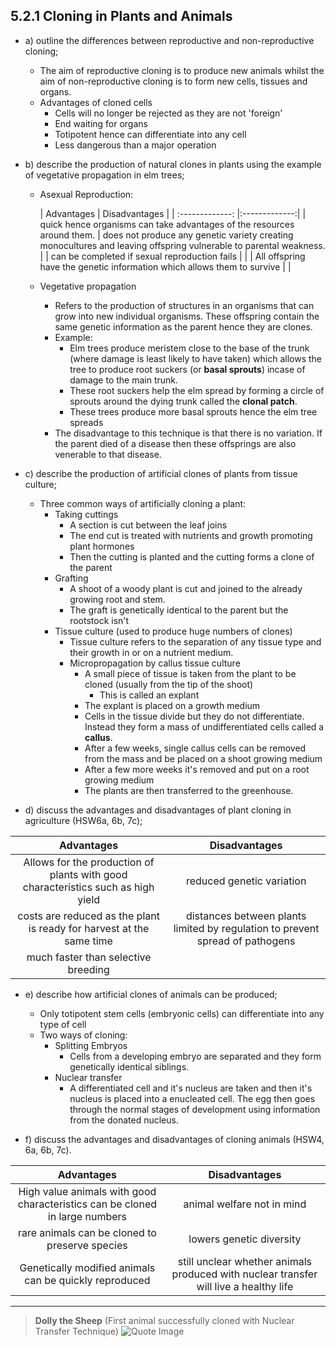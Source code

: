 5.2.1 Cloning in Plants and Animals
---

* a) outline the differences between reproductive and non-reproductive cloning;
	* The aim of reproductive cloning is to produce new animals whilst the aim of non-reproductive cloning is to form new cells, tissues and organs.
	*  Advantages of cloned cells
		* Cells will no longer be rejected as they are not 'foreign'
		* End waiting for organs
		* Totipotent hence can differentiate into any cell
		* Less dangerous than a major operation


* b) describe the production of natural clones in plants using the example of vegetative propagation in elm trees;
	* Asexual Reproduction:

		| Advantages        | Disadvantages  |
| :-------------: |:-------------:|
| quick hence organisms can take advantages of the resources around them. | does not produce any genetic variety creating monocultures and leaving offspring vulnerable to parental weakness. |
| can be completed if sexual reproduction fails | |
| All offspring have the genetic information which allows them to survive | |

	* Vegetative propagation
		* Refers to the production of structures in an organisms that can grow into new individual organisms. These offspring contain the same genetic information as the parent hence they are clones.
		* Example:
			* Elm trees produce meristem close to the base of the trunk (where damage is least likely to have taken)
 which allows the tree to produce root suckers (or **basal sprouts**) incase of damage to the main trunk.
 			* These root suckers help the elm spread by forming a circle of sprouts around the dying trunk called the **clonal patch**.
 			* These trees produce more basal sprouts hence the elm tree spreads
 		* The disadvantage to this technique is that there is no variation. If the parent died of a disease then these offsprings are also venerable to that disease.
* c) describe the production of artificial clones of plants from tissue culture;
	* Three common ways of artificially cloning a plant:
		* Taking cuttings
			* A section is cut between the leaf joins
			* The end cut is treated with nutrients and growth promoting plant hormones
			* Then the cutting is planted and the cutting forms a clone of the parent
		* Grafting
			* A shoot of a woody plant is cut and joined to the already growing root and stem.
			* The graft is genetically identical to the parent but the rootstock isn't
		* Tissue culture (used to produce huge numbers of clones)
			* Tissue culture refers to the separation of any tissue type and their growth in or on a nutrient medium.
			* Micropropagation by callus tissue culture
				* A small piece of tissue is taken from the plant to be cloned (usually from the tip of the shoot)
					* This is called an explant
				* The explant is placed on a growth medium
				* Cells in the tissue divide but they do not differentiate. Instead they form a mass of undifferentiated cells called a **callus**.
				* After a few weeks, single callus cells can be removed from the mass and be placed on a shoot growing medium
				* After a few more weeks it's removed and put on a root growing medium
				* The plants are then transferred to the greenhouse.


* d) discuss the advantages and disadvantages of plant cloning in agriculture (HSW6a, 6b, 7c);

| Advantages        | Disadvantages  |
| :-------------: |:-------------:|
| Allows for the production of plants with good characteristics such as high yield  | reduced genetic variation |
| costs are reduced as the plant is ready for harvest at the same time | distances between plants limited by regulation to prevent spread of pathogens |
| much faster than selective breeding | |


* e) describe how artificial clones of animals can be produced;
	* Only totipotent stem cells (embryonic cells) can differentiate into any type of cell
	* Two ways of cloning:
		* Splitting Embryos
			* Cells from a developing embryo are separated and they form genetically identical siblings.
		* Nuclear transfer
			* A differentiated cell and it's nucleus are taken and then it's nucleus is placed into a enucleated cell. The egg then goes through the normal stages of development using information from the donated nucleus.

* f) discuss the advantages and disadvantages of cloning animals (HSW4, 6a, 6b, 7c).

| Advantages        | Disadvantages  |
| :-------------: |:-------------:|
| High value animals with good characteristics can be cloned in large numbers  | animal welfare not in mind |
| rare animals can be cloned to preserve species | lowers genetic diversity |
| Genetically modified animals can be quickly reproduced| still unclear whether animals produced with nuclear transfer will live a healthy life |

___
> **Dolly the Sheep** (First animal successfully cloned with Nuclear Transfer Technique)
>![Quote Image](https://s3.amazonaws.com/f.cl.ly/items/2w1X1r393p3I033L450I/features_322.jpg)

